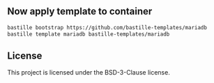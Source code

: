 ## Now apply template to container
```sh
bastille bootstrap https://github.com/bastille-templates/mariadb
bastille template mariadb bastille-templates/mariadb
```

## License
This project is licensed under the BSD-3-Clause license.